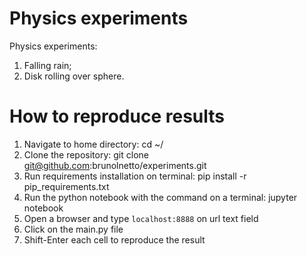 # Physics experiments

Physics experiments:
  1) Falling rain;
  2) Disk rolling over sphere.

# How to reproduce results

1) Navigate to home directory: cd ~/
2) Clone the repository: git clone git@github.com:brunolnetto/experiments.git
3) Run requirements installation on terminal: pip install -r pip_requirements.txt
4) Run the python notebook with the command on a terminal: jupyter notebook
5) Open a browser and type ```localhost:8888``` on url text field
6) Click on the main.py file
7) Shift-Enter each cell to reproduce the result
